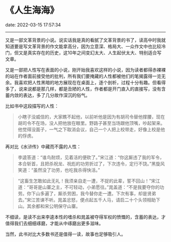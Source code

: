 # 《人生海海》
date: 2022-03-15 17:57:34

---

又是一部文革背景的小说。说实话我是真的看腻了文革背景的书了，读高中时我就知道要是写文革背景的作文能拿高分，因为立意深、格局大、一众作文中也比较冷门，但又是真实存在的历史，这10年之间变幻太大、人生起伏太大、特别适合写文章。

又是一部把人性写在表面的小说，刚开始我喜欢这样的小说，因为读者都得赤裸裸的站在作者面前接受他的批判，所有我们要掩藏的人性都被他们的笔揭露得一览无余。我喜欢把人性黑暗的地方展现在在桌面上，逐个剖析，过程十分有趣。但看得多了，说来说都是那几样，都是丑陋的人性，作者都是开门直入的直接写，没有含蓄内敛的表达，多了几分故作深沉的俗气。

比如书中这段描写的人性：

> 小瞎子没威信的，大家瞧不起他，以前听他是因为有胡司令替他撑腰，现在胡司令不在场，没人把他放在眼里。野路子甚至当场跟他顶嘴，吵起架来。他觉得没面子，一气之下取消会议，自己一个人把上校带走，好像上校是他的俘虏。

再对比《水浒传》中藏而不露的人性：

> 李逵答道：“谁鸟耐烦，见着活的便砍了。”宋江道：“你这厮违了我的军令，本合斩首，且把杀祝龙、祝彪的功劳折过了，下次违令，定行不饶。”黑旋风笑道：“虽然没了功劳，也吃我杀得快活。” 

> “这畜生怎敢如此无礼！我须亲自走一遭，不捉的此辈，誓不回山！”宋江道：“哥哥是山寨之主，不可轻动，小弟愿往。”晁盖道：“不是我要夺你的功劳。你下山多遍了，厮杀劳困，我今替你走一遭。下次有事，却是贤弟去。”宋江苦谏不听。晁盖忿怒，便点起五千人马，请启二十个头领相助下山。其余都和宋公明保守山寨。 

不细读，是读不出来李逵本性的嗜杀和晁盖被夺得军权的愤慨的，含蓄的表达，才值得我们去细细琢磨，才能从中琢磨出更多滋味。

当然，此书对比大多数书还是值得一读，故事也足够吸引人。
